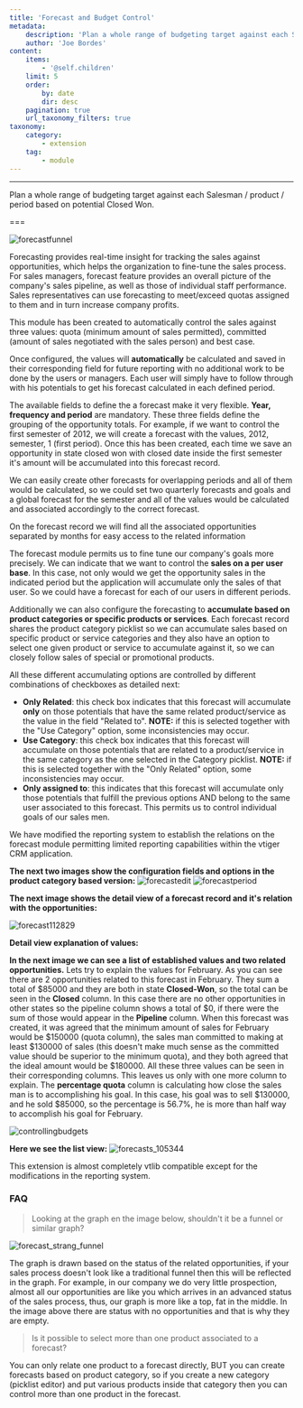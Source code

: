 ```yaml
---
title: 'Forecast and Budget Control'
metadata:
    description: 'Plan a whole range of budgeting target against each Salesman / product / period based on potential Closed Won.'
    author: 'Joe Bordes'
content:
    items:
        - '@self.children'
    limit: 5
    order:
        by: date
        dir: desc
    pagination: true
    url_taxonomy_filters: true
taxonomy:
    category:
        - extension
    tag:
        - module
---
```

---
Plan a whole range of budgeting target against each Salesman / product / period based on potential Closed Won.

===

![forecastfunnel](forecast_funnel.png?width=100%)

Forecasting provides real-time insight for tracking the sales against opportunities, which helps the organization to fine-tune the sales process. For sales managers, forecast feature provides an overall picture of the company's sales pipeline, as well as those of individual staff performance. Sales representatives can use forecasting to meet/exceed quotas assigned to them and in turn increase company profits.

This module has been created to automatically control the sales against three values: quota (minimum amount of sales permitted), committed (amount of sales negotiated with the sales person) and best case.

Once configured, the values will **automatically** be calculated and saved in their corresponding field for future reporting with no additional work to be done by the users or managers. Each user will simply have to follow through with his potentials to get his forecast calculated in each defined period.

The available fields to define the a forecast make it very flexible. **Year, frequency and period** are mandatory. These three fields define the grouping of the opportunity totals. For example, if we want to control the first semester of 2012, we will create a forecast with the values, 2012, semester, 1 (first period). Once this has been created, each time we save an opportunity in state closed won with closed date inside the first semester it's amount will be accumulated into this forecast record.

We can easily create other forecasts for overlapping periods and all of them would be calculated, so we could set two quarterly forecasts and goals and a global forecast for the semester and all of the values would be calculated and associated accordingly to the correct forecast.

On the forecast record we will find all the associated opportunities separated by months for easy access to the related information

The forecast module permits us to fine tune our company's goals more precisely. We can indicate that we want to control the **sales on a per user base**. In this case, not only would we get the opportunity sales in the indicated period but the application will accumulate only the sales of that user. So we could have a forecast for each of our users in different periods.

Additionally we can also configure the forecasting to **accumulate based on product categories or specific products or services**. Each forecast record shares the product category picklist so we can accumulate sales based on specific product or service categories and they also have an option to select one given product or service to accumulate against it, so we can closely follow sales of special or promotional products.

All these different accumulating options are controlled by different combinations of checkboxes as detailed next:

- **Only Related**: this check box indicates that this forecast will accumulate **only** on those potentials that have the same related product/service as the value in the field "Related to". **NOTE:** if this is selected together with the "Use Category" option, some inconsistencies may occur.
- **Use Category**: this check box indicates that this forecast will accumulate on those potentials that are related to a product/service in the same category as the one selected in the Category picklist. **NOTE:** if this is selected together with the "Only Related" option, some inconsistencies may occur.
- **Only assigned to**: this indicates that this forecast will accumulate only those potentials that fulfill the previous options AND belong to the same user associated to this forecast. This permits us to control individual goals of our sales men.

We have modified the reporting system to establish the relations on the forecast module permitting limited reporting capabilities within the vtiger CRM application.

**The next two images show the configuration fields and options in the product category based version:**
![forecastedit](forecasts_edit_113033.png?width=100%)
![forecastperiod](forecasts_period_113105.png?width=100%)

**The next image shows the detail view of a forecast record and it's relation with the opportunities:**

![forecast112829](forecasts_112829.png?width=100%)

**Detail view explanation of values:**

**In the next image we can see a list of established values and two related opportunities.** Lets try to explain the values for February. As you can see there are 2 opportunities related to this forecast in February. They sum a total of $85000 and they are both in state **Closed-Won**, so the total can be seen in the **Closed** column. In this case there are no other opportunities in other states so the pipeline column shows a total of $0, if there were the sum of those would appear in the **Pipeline** column. When this forecast was created, it was agreed that the minimum amount of sales for February would be $150000 (quota column), the sales man committed to making at least $130000 of sales (this doesn't make much sense as the committed value should be superior to the minimum quota), and they both agreed that the ideal amount would be $180000. All these three values can be seen in their corresponding columns. This leaves us only with one more column to explain. The **percentage quota** column is calculating how close the sales man is to accomplishing his goal. In this case, his goal was to sell $130000, and he sold $85000, so the percentage is 56.7%, he is more than half way to accomplish his goal for February.

![controllingbudgets](forecasts_controllingbudgets_113334.png?width=100%)

**Here we see the list view:**
![forecasts_105344](forecasts_105344.png?width=100%)

This extension is almost completely vtlib compatible except for the modifications in the reporting system.

### FAQ

> Looking at the graph en the image below, shouldn't it be a funnel or similar graph?

![forecast_strang_funnel](forecast_strang_funnel.png?width=100%)

The graph is drawn based on the status of the related opportunities, if your sales process doesn't look like a traditional funnel then this will be reflected in the graph. For example, in our company we do very little prospection, almost all our opportunities are like you which arrives in an advanced status of the sales process, thus, our graph is more like a top, fat in the middle. In the image above there are status with no opportunities and that is why they are empty.

> Is it possible to select more than one product associated to a forecast?

You can only relate one product to a forecast directly, BUT you can create forecasts based on product category, so if you create a new category (picklist editor) and put various products inside that category then you can control more than one product in the forecast.




